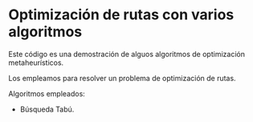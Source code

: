 Optimización de rutas con varios algoritmos
===========================================


Este código es una demostración de alguos algoritmos de optimización metaheurísticos.

Los empleamos para resolver un problema de optimización de rutas.

Algoritmos empleados:

* Búsqueda Tabú.

